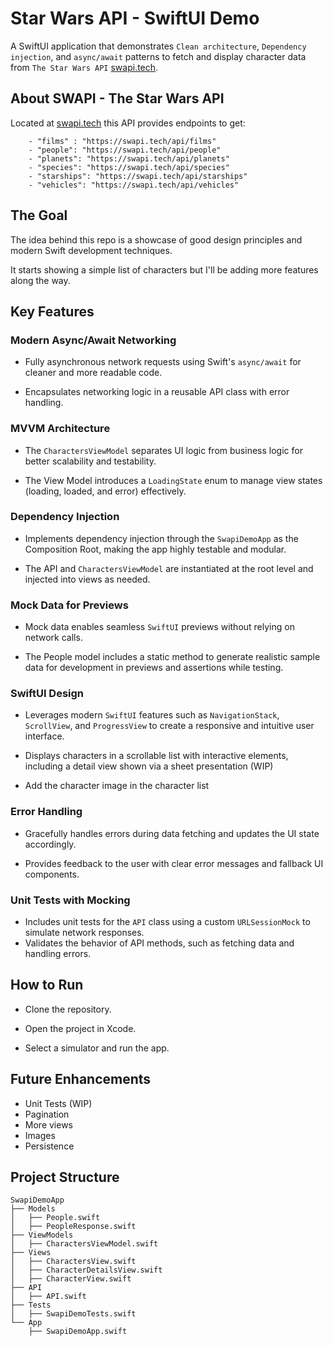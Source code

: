 # Star Wars API - SwiftUI Demo
A SwiftUI application that demonstrates `Clean architecture`, `Dependency injection`, and `async/await` patterns to fetch and display character data from `The Star Wars API` [swapi.tech](swapi.tech). 

## About SWAPI - The Star Wars API

Located at [swapi.tech](swapi.tech) this API provides endpoints to get:

```
    - "films" : "https://swapi.tech/api/films"
    - "people": "https://swapi.tech/api/people"
    - "planets": "https://swapi.tech/api/planets"
    - "species": "https://swapi.tech/api/species"
    - "starships": "https://swapi.tech/api/starships"
    - "vehicles": "https://swapi.tech/api/vehicles"
```

## The Goal

The idea behind this repo is a showcase of good design principles and modern Swift development techniques.

It starts showing a simple list of characters but I'll be adding more features along the way.


## Key Features

### **Modern Async/Await Networking**
- Fully asynchronous network requests using Swift's `async/await` for cleaner and more readable code.

- Encapsulates networking logic in a reusable API class with error handling.

### **MVVM Architecture**
- The `CharactersViewModel` separates UI logic from business logic for better scalability and testability.

- The View Model introduces a `LoadingState` enum to manage view states (loading, loaded, and error) effectively.

### **Dependency Injection**
- Implements dependency injection through the `SwapiDemoApp` as the Composition Root, making the app highly testable and modular.

- The API and `CharactersViewModel` are instantiated at the root level and injected into views as needed.

### **Mock Data for Previews**
- Mock data enables seamless `SwiftUI` previews without relying on network calls.

- The People model includes a static method to generate realistic sample data for development in previews and assertions while testing.

### **SwiftUI Design**
- Leverages modern `SwiftUI` features such as `NavigationStack`, `ScrollView`, and `ProgressView` to create a responsive and intuitive user interface.

- Displays characters in a scrollable list with interactive elements, including a detail view shown via a sheet presentation (WIP)

- Add the character image in the character list

### **Error Handling**
- Gracefully handles errors during data fetching and updates the UI state accordingly.

- Provides feedback to the user with clear error messages and fallback UI components.

### **Unit Tests with Mocking** 
- Includes unit tests for the `API` class using a custom `URLSessionMock` to simulate network responses.
- Validates the behavior of API methods, such as fetching data and handling errors.

## How to Run

- Clone the repository.

- Open the project in Xcode.

- Select a simulator and run the app.

## Future Enhancements

- Unit Tests (WIP)
- Pagination
- More views
- Images
- Persistence


## Project Structure

```
SwapiDemoApp
├── Models
│   ├── People.swift
│   ├── PeopleResponse.swift
├── ViewModels
│   ├── CharactersViewModel.swift
├── Views
│   ├── CharactersView.swift
│   ├── CharacterDetailsView.swift
│   ├── CharacterView.swift
├── API
│   ├── API.swift
├── Tests
│   ├── SwapiDemoTests.swift
└── App
    ├── SwapiDemoApp.swift
```
